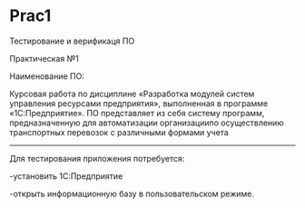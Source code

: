 # Prac1
Тестирование и верификаця ПО 

Практическая №1

Наименование ПО:

Курсовая работа по дисциплине «Разработка модулей систем управления ресурсами предприятия», выполненная в программе «1С:Предприятие». ПО представляет из себя систему программ, предназначенную для автоматизации организациипо осуществлению транспортных перевозок с различными формами учета

______________________________________________________________________________

Для тестирования приложения потребуется:
 
 -установить 1С:Предприятие 
 
 -открыть информационную базу в пользовательском режиме.
 
